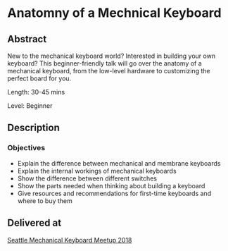 # Anatomny of a Mechnical Keyboard

## Abstract
New to the mechanical keyboard world? Interested in building your own keyboard? This beginner-friendly talk will go over the anatomy of a mechanical keyboard, from the low-level hardware to customizing the perfect board for you.

Length: 30-45 mins

Level: Beginner

## Description
### Objectives
* Explain the difference between mechanical and membrane keyboards
* Explain the internal workings of mechanical keyboards
* Show the difference between different switches
* Show the parts needed when thinking about building a keyboard
* Give resources and recommendations for first-time keyboards and where to buy them

## Delivered at
[Seattle Mechanical Keyboard Meetup 2018](https://ckeys.org/events/smkmeetup/)
